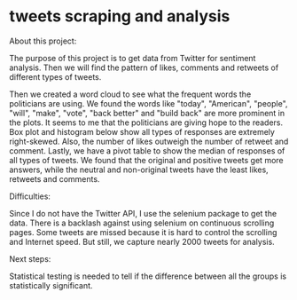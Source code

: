 
# tweets scraping and analysis

About this project:

The purpose of this project is to get data from Twitter for sentiment analysis. 
Then we will find the pattern of likes, comments and retweets of different types of tweets. 

Then we created a word cloud to see what the frequent words the politicians are using. We found the words like "today", "American", "people", "will", "make", "vote", "back better" and "build back" are more prominent in the plots. It seems to me that the politicians are giving hope to the readers.  Box plot and histogram below show all types of responses are extremely right-skewed. 
Also, the number of likes outweigh the number of retweet and comment. Lastly, we have a pivot table to show the median of responses of all types of tweets. We found that the original and positive tweets get more answers, while the neutral and non-original tweets have the least likes, retweets and comments. 

Difficulties:

Since I do not have the Twitter API, I use the selenium package to get the data. There is a backlash against using selenium on continuous scrolling pages. Some tweets are missed because it is hard to control the scrolling and Internet speed. But still, we capture nearly 2000 tweets for analysis.

Next steps:

Statistical testing is needed to tell if the difference between all the groups is statistically significant.

